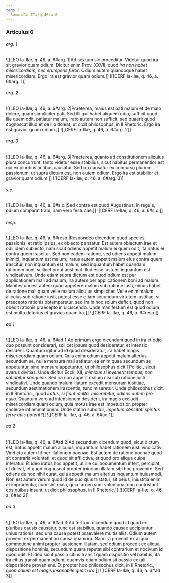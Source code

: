 ```yaml
---
tags : 
- Summa/Ia-IIæ/q.46/a.6
---
```


### Articulus 6

###### arg. 1
![[LEO Ia-IIæ, q. 46, a. 6#arg. 1|Ad sextum sic proceditur. Videtur quod ira sit gravior quam odium. Dicitur enim Prov. XXVII, quod *ira non habet misericordiam, nec erumpens furor*. Odium autem quandoque habet misericordiam. Ergo ira est gravior quam odium.]]
![[CERF Ia-IIæ, q. 46, a. 6#arg. 1]]

###### arg. 2
![[LEO Ia-IIæ, q. 46, a. 6#arg. 2|Praeterea, maius est pati malum et de malo dolere, quam simpliciter pati. Sed illi qui habet aliquem odio, sufficit quod ille quem odit, patiatur malum, irato autem non sufficit, sed quaerit quod cognoscat illud et de illo doleat, ut dicit philosophus, in II Rhetoric. Ergo ira est gravior quam odium.]]
![[CERF Ia-IIæ, q. 46, a. 6#arg. 2]]

###### arg. 3
![[LEO Ia-IIæ, q. 46, a. 6#arg. 3|Praeterea, quanto ad constitutionem alicuius plura concurrunt, tanto videtur esse stabilius, sicut habitus permanentior est qui ex pluribus actibus causatur. Sed ira causatur ex concursu plurium passionum, ut supra dictum est, non autem odium. Ergo ira est stabilior et gravior quam odium.]]
![[CERF Ia-IIæ, q. 46, a. 6#arg. 3]]

###### s.c.
![[LEO Ia-IIæ, q. 46, a. 6#s.c.|Sed contra est quod Augustinus, in regula, odium comparat trabi, iram vero festucae.]]
![[CERF Ia-IIæ, q. 46, a. 6#s.c.]]

###### resp.
![[LEO Ia-IIæ, q. 46, a. 6#resp.|Respondeo dicendum quod species passionis, et ratio ipsius, ex obiecto pensatur. Est autem obiectum irae et odii idem subiecto, nam sicut odiens appetit malum ei quem odit, ita iratus ei contra quem irascitur. Sed non eadem ratione, sed odiens appetit malum inimici, inquantum est malum; iratus autem appetit malum eius contra quem irascitur, non inquantum est malum, sed inquantum habet quandam rationem boni, scilicet prout aestimat illud esse iustum, inquantum est vindicativum. Unde etiam supra dictum est quod odium est per applicationem mali ad malum; ira autem per applicationem boni ad malum. Manifestum est autem quod appetere malum sub ratione iusti, minus habet de ratione mali quam velle malum alicuius simpliciter. Velle enim malum alicuius sub ratione iusti, potest esse etiam secundum virtutem iustitiae, si praecepto rationis obtemperetur, sed ira in hoc solum deficit, quod non obedit rationis praecepto in ulciscendo. Unde manifestum est quod odium est multo deterius et gravius quam ira.]]
![[CERF Ia-IIæ, q. 46, a. 6#resp.]]

###### ad 1
![[LEO Ia-IIæ, q. 46, a. 6#ad 1|Ad primum ergo dicendum quod in ira et odio duo possunt considerari, scilicet ipsum quod desideratur, et intensio desiderii. Quantum igitur ad id quod desideratur, ira habet magis misericordiam quam odium. Quia enim odium appetit malum alterius secundum se, nulla mensura mali satiatur, ea enim quae secundum se appetuntur, sine mensura appetuntur, ut philosophus dicit I Politic., sicut avarus divitias. Unde dicitur Eccli. XII, *inimicus si invenerit tempus, non satiabitur sanguine*. Sed ira non appetit malum nisi sub ratione iusti vindicativi. Unde quando malum illatum excedit mensuram iustitiae, secundum aestimationem irascentis, tunc miseretur. Unde philosophus dicit, in II Rhetoric., quod *iratus, si fiant multa, miserebitur, odiens autem pro nullo*. Quantum vero ad intensionem desiderii, ira magis excludit misericordiam quam odium, quia motus irae est impetuosior, propter cholerae inflammationem. Unde statim subditur, *impetum concitati spiritus ferre quis poterit?*]]
![[CERF Ia-IIæ, q. 46, a. 6#ad 1]]

###### ad 2
![[LEO Ia-IIæ, q. 46, a. 6#ad 2|Ad secundum dicendum quod, sicut dictum est, iratus appetit malum alicuius, inquantum habet rationem iusti vindicativi. Vindicta autem fit per illationem poenae. Est autem de ratione poenae quod sit contraria voluntati, et quod sit afflictiva, et quod pro aliqua culpa inferatur. Et ideo iratus hoc appetit, ut ille cui nocumentum infert, percipiat, et doleat, et quod cognoscat propter iniuriam illatam sibi hoc provenire. Sed odiens de hoc nihil curat, quia appetit malum alterius inquantum huiusmodi. Non est autem verum quod id de quo quis tristatur, sit peius, iniustitia enim et imprudentia, cum sint mala, quia tamen sunt voluntaria, non contristant eos quibus insunt, ut dicit philosophus, in II Rhetoric.]]
![[CERF Ia-IIæ, q. 46, a. 6#ad 2]]

###### ad 3
![[LEO Ia-IIæ, q. 46, a. 6#ad 3|Ad tertium dicendum quod id quod ex pluribus causis causatur, tunc est stabilius, quando causae accipiuntur unius rationis, sed una causa potest praevalere multis aliis. Odium autem provenit ex permanentiori causa quam ira. Nam ira provenit ex aliqua commotione animi propter laesionem illatam, sed odium procedit ex aliqua dispositione hominis, secundum quam reputat sibi contrarium et nocivum id quod odit. Et ideo sicut passio citius transit quam dispositio vel habitus, ita ira citius transit quam odium; quamvis etiam odium sit passio ex tali dispositione proveniens. Et propter hoc philosophus dicit, in II Rhetoric., quod *odium est magis insanabile quam ira*.]]
![[CERF Ia-IIæ, q. 46, a. 6#ad 3]]

